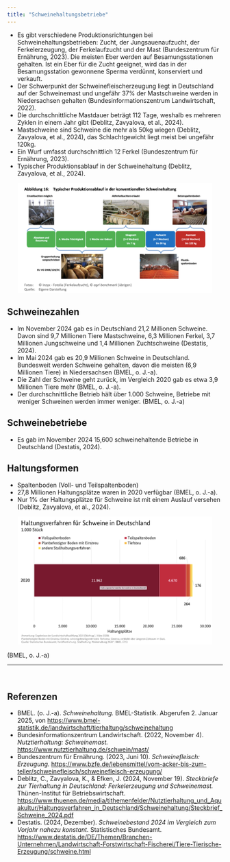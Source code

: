```yaml
---
title: "Schweinehaltungsbetriebe"
---
```



- Es gibt verschiedene Produktionsrichtungen bei Schweinehaltungsbetrieben: Zucht, der Jungsauenaufzucht, der Ferkelerzeugung, der Ferkelaufzucht und der Mast (Bundeszentrum für Ernährung, 2023). Die meisten Eber werden auf Besamungsstationen gehalten. Ist ein Eber für die Zucht geeignet, wird das in der Besamungsstation gewonnene Sperma verdünnt, konserviert und verkauft.
- Der Schwerpunkt der Schweinefleischerzeugung liegt in Deutschland auf der Schweinemast und ungefähr 37% der Mastschweine werden in Niedersachsen gehalten (Bundesinformationszentrum Landwirtschaft, 2022).
- Die durchschnittliche Mastdauer beträgt 112 Tage, weshalb es mehreren Zyklen in einem Jahr gibt (Deblitz, Zavyalova, et al., 2024).
- Mastschweine sind Schweine die mehr als 50kg wiegen (Deblitz, Zavyalova, et al., 2024), das Schlachtgewicht liegt meist bei ungefähr 120kg. 
- Ein Wurf umfasst durchschnittlich 12 Ferkel (Bundeszentrum für Ernährung, 2023).
- Typischer Produktionsablauf in der Schweinehaltung (Deblitz, Zavyalova, et al., 2024).

<p align="center">
  <img src="Produktionsverlauf-Schweinehaltung.png" alt="Produktionsverlauf Schweinehaltung" style="width:90%;">
</p>




## Schweinezahlen

- Im November 2024 gab es in Deutschland 21,2 Millionen Schweine. Davon sind 9,7 Millionen Tiere Mastschweine, 6,3 Millionen Ferkel, 3,7 Millionen Jungschweine und 1,4 Millionen Zuchtschweine (Destatis, 2024).
- Im Mai 2024 gab es 20,9 Millionen Schweine in Deutschland. Bundesweit werden Schweine gehalten, davon die meisten (6,9 Millionen Tiere) in Niedersachsen (BMEL, o. J.-a). 
- Die Zahl der Schweine geht zurück, im Vergleich 2020 gab es etwa 3,9 Millionen Tiere mehr (BMEL, o. J.-a).  
- Der durchschnittliche Betrieb hält über 1.000 Schweine, Betriebe mit weniger Schweinen werden immer weniger. (BMEL, o. J.-a)


## Schweinebetriebe

- Es gab im November 2024 15,600 schweinehaltende Betriebe in Deutschland (Destatis, 2024).


## Haltungsformen

- Spaltenboden (Voll- und Teilspaltenboden)
- 27,8 Millionen Haltungsplätze waren in 2020 verfügbar (BMEL, o. J.-a). 
- Nur 1% der Haltungsplätze für Schweine ist mit einem Auslauf versehen (Deblitz, Zavyalova, et al., 2024).

<p align="center">
  <img src="Haltungsverfahren-Schweine.png" alt="Haltungsverfahren Schweine" style="width:90%;">
</p>
(BMEL, o. J.-a)



<br>

---

<br> 

## Referenzen
- BMEL. (o. J.-a). *Schweinehaltung.* BMEL-Statistik. Abgerufen 2. Januar 2025, von <https://www.bmel-statistik.de/landwirtschaft/tierhaltung/schweinehaltung>
- Bundesinformationszentrum Landwirtschaft. (2022, November 4). *Nutztierhaltung: Schweinemast.* <https://www.nutztierhaltung.de/schwein/mast/>
- Bundeszentrum für Ernährung. (2023, Juni 10). *Schweinefleisch: Erzeugung.* <https://www.bzfe.de/lebensmittel/vom-acker-bis-zum-teller/schweinefleisch/schweinefleisch-erzeugung/>
- Deblitz, C., Zavyalova, K., & Efken, J. (2024, November 19). *Steckbriefe zur Tierhaltung in Deutschland: Ferkelerzeugung und Schweinemast.* Thünen-Institut für Betriebswirtschaft. <https://www.thuenen.de/media/tithemenfelder/Nutztierhaltung_und_Aquakultur/Haltungsverfahren_in_Deutschland/Schweinehaltung/Steckbrief_Schweine_2024.pdf>
- Destatis. (2024, Dezember). *Schweinebestand 2024 im Vergleich zum Vorjahr nahezu konstant.* Statistisches Bundesamt. <https://www.destatis.de/DE/Themen/Branchen-Unternehmen/Landwirtschaft-Forstwirtschaft-Fischerei/Tiere-Tierische-Erzeugung/schweine.html>

